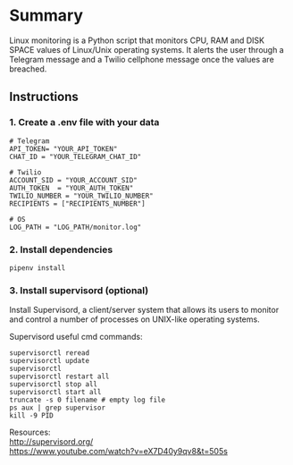 # Summary
Linux monitoring is a Python script that monitors CPU, RAM and DISK SPACE values of Linux/Unix operating systems.
It alerts the user through a Telegram message and a Twilio cellphone message once the values are breached.

## Instructions

### 1. Create a .env file with your data

```
# Telegram
API_TOKEN= "YOUR_API_TOKEN"
CHAT_ID = "YOUR_TELEGRAM_CHAT_ID"

# Twilio
ACCOUNT_SID = "YOUR_ACCOUNT_SID"
AUTH_TOKEN  = "YOUR_AUTH_TOKEN"
TWILIO_NUMBER = "YOUR_TWILIO_NUMBER"
RECIPIENTS = ["RECIPIENTS_NUMBER"]

# OS
LOG_PATH = "LOG_PATH/monitor.log"
```

### 2. Install dependencies

```
pipenv install
```

### 3. Install supervisord (optional)
Install Supervisord, a client/server system that allows its users to monitor and control a number of processes on UNIX-like operating systems.

Supervisord useful cmd commands:
```
supervisorctl reread
supervisorctl update
supervisorctl
supervisorctl restart all
supervisorctl stop all
supervisorctl start all
truncate -s 0 filename # empty log file
ps aux | grep supervisor
kill -9 PID 
```
Resources: <br>
http://supervisord.org/ <br>
https://www.youtube.com/watch?v=eX7D40y9qv8&t=505s

